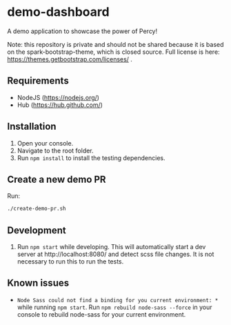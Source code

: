 # demo-dashboard

A demo application to showcase the power of Percy!

Note: this repository is private and should not be shared because it is based on the spark-bootstrap-theme, which is closed source. Full license is here: https://themes.getbootstrap.com/licenses/ .

## Requirements

- NodeJS (https://nodejs.org/)
- Hub (https://hub.github.com/)

## Installation

1. Open your console.
2. Navigate to the root folder.
3. Run `npm install` to install the testing dependencies.

## Create a new demo PR

Run:
```bash
./create-demo-pr.sh
```

## Development

1. Run `npm start` while developing. This will automatically start a dev server at http://localhost:8080/ and detect scss file changes. It is not necessary to run this to run the tests.

## Known issues

- `Node Sass could not find a binding for you current environment: *` while running `npm start`.
Run `npm rebuild node-sass --force` in your console to rebuild node-sass for your current environment.

